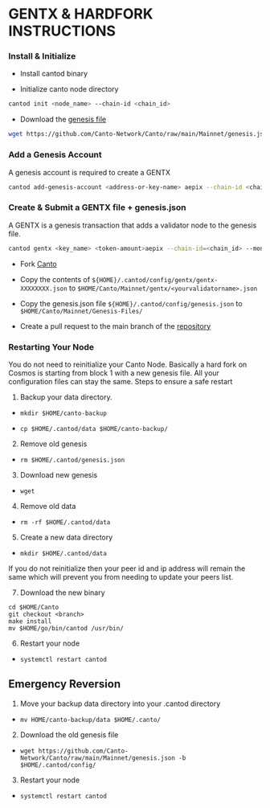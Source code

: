 # GENTX & HARDFORK INSTRUCTIONS

### Install & Initialize 

* Install cantod binary

* Initialize canto node directory 
```bash
cantod init <node_name> --chain-id <chain_id>
```
* Download the [genesis file](https://github.com/Canto-Network/Canto/raw/main/Mainnet/genesis.json)
```bash
wget https://github.com/Canto-Network/Canto/raw/main/Mainnet/genesis.json -b $HOME/.cantod/config
```

### Add a Genesis Account
A genesis account is required to create a GENTX

```bash
cantod add-genesis-account <address-or-key-name> aepix --chain-id <chain-id>
```
### Create & Submit a GENTX file + genesis.json
A GENTX is a genesis transaction that adds a validator node to the genesis file.
```bash
cantod gentx <key_name> <token-amount>aepix --chain-id=<chain_id> --moniker=<your_moniker> --commission-max-change-rate=0.01 --commission-max-rate=0.10 --commission-rate=0.05 --details="<details here>" --security-contact="<email>" --website="<website>"
```
* Fork [Canto](https://github.com/Canto-Network/Canto)

* Copy the contents of `${HOME}/.cantod/config/gentx/gentx-XXXXXXXX.json` to `$HOME/Canto/Mainnet/gentx/<yourvalidatorname>.json`

* Copy the genesis.json file `${HOME}/.cantod/config/genesis.json` to `$HOME/Canto/Mainnet/Genesis-Files/`

* Create a pull request to the main branch of the [repository](https://github.com/Canto-Network/Canto/Mainnet/gentx)

### Restarting Your Node

You do not need to reinitialize your Canto Node. Basically a hard fork on Cosmos is starting from block 1 with a new genesis file. All your configuration files can stay the same. Steps to ensure a safe restart

1) Backup your data directory. 
* `mkdir $HOME/canto-backup` 

* `cp $HOME/.cantod/data $HOME/canto-backup/`

2) Remove old genesis 

* `rm $HOME/.cantod/genesis.json`

3) Download new genesis

* `wget`

4) Remove old data

* `rm -rf $HOME/.cantod/data`

5) Create a new data directory

* `mkdir $HOME/.cantod/data`

If you do not reinitialize then your peer id and ip address will remain the same which will prevent you from needing to update your peers list.

7) Download the new binary
```
cd $HOME/Canto
git checkout <branch>
make install
mv $HOME/go/bin/cantod /usr/bin/
```


6) Restart your node

* `systemctl restart cantod`

## Emergency Reversion

1) Move your backup data directory into your .cantod directory 

* `mv HOME/canto-backup/data $HOME/.canto/`

2) Download the old genesis file

* `wget https://github.com/Canto-Network/Canto/raw/main/Mainnet/genesis.json -b $HOME/.cantod/config/`

3) Restart your node

* `systemctl restart cantod`